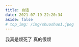 ```yaml
---
title: 自话
date: 2021-07-19 22:20:34
aside: false
# top_img: /img/shuoshuo1.jpeg
---
```

<script type="text/javascript" src="https://unpkg.com/artitalk"></script>
<div id="artitalk_main">
    我真是烦死了
    真的很烦
</div>

<script>

    
setTimeout(() => {
    new Artitalk({
      appId: '9LI1zJFsYHMdwbGqXhgxe34y-MdYXbMMI',
      appKey: 'N1e7NRgYoS6kUyJFGTqfVKf4',
})
},2000)
</script>

<!-- <div id='speak'></speak>
<script type="text/javascript" src="https://cdn.jsdelivr.net/npm/nanshen/js/blog/bb/ispeak-bber.min.js" charset="utf-8" ></script>

<script>
ispeakBber
    .init({
      el: '#speak', // 容器选择器
      name: '北城韩雨 🦄', // 显示的昵称
      envId: 'twikoo-4gkyxol6e825079a', // 环境id
      region: 'ap-shanghai', // 腾讯云地址，默认为上海
      limit: 10, // 每次加载的条数，默认为5
      avatar: 'https://gimg2.baidu.com/image_search/src=http%3A%2F%2Fc-ssl.duitang.com%2Fuploads%2Fitem%2F201912%2F22%2F20191222221347_jovcq.thumb.400_0.png&refer=http%3A%2F%2Fc-ssl.duitang.com&app=2002&size=f9999,10000&q=a80&n=0&g=0n&fmt=jpeg?sec=1629857172&t=e9d31341161fa35e23738f73ec193b7d', // 头像地址
      fromColor:'rgb(245, 150, 170)', // 下方标签背景颜色 默认 rgb(245, 150, 170)
      loadingImg: 'https://7.dusays.com/2021/03/04/d2d5e983e2961.gif', // 自定义loading的图片，示例值为默认值
      dbName:'talks' // 数据的名称，默认talks，避免有人的命名不是这个，所以加入此配置字段。
    })
    .then(function() {
      // 哔哔加载完成后的回调函数，你可以写你自己的功能
      console.log('哔哔 加载完成')
    })
</script> -->
